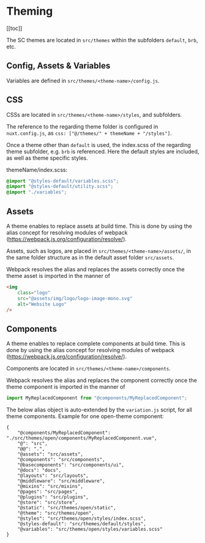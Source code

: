 # Theming

[[toc]]

The SC themes are located in `src/themes` within the subfolders `default`, `brb`, etc.

## Config, Assets & Variables

Variables are defined in `src/themes/<theme-name>/config.js`.

## CSS

CSSs are located in `src/themes/<theme-name>/styles`, and subfolders.

The reference to the regarding theme folder is configured in `nuxt.config.js`, as `css: ["@/themes/" + themeName + "/styles"]`.

Once a theme other than `default` is used, the index.scss of the regarding theme subfolder, e.g. `brb` is referenced. Here the default styles are included, as well as theme specific styles.

themeName/index.scss:

```css
@import "@styles-default/variables.scss";
@import "@styles-default/utility.scss";
@import "./variables";
```

## Assets

A theme enables to replace assets at build time. This is done by using the alias concept for resolving modules of webpack (<https://webpack.js.org/configuration/resolve/>).

Assets, such as logos, are placed in `src/themes/<theme-name>/assets/`, in the same folder structure as in the default asset folder `src/assets`.

Webpack resolves the alias and replaces the assets correctly once the theme asset is imported in the manner of

```html
<img
	class="logo"
	src="@assets/img/logo/logo-image-mono.svg"
	alt="Website Logo"
/>
```

## Components

A theme enables to replace complete components at build time. This is done by using the alias concept for resolving modules of webpack (<https://webpack.js.org/configuration/resolve/>).

Components are located in `src/themes/<theme-name>/components`.

Webpack resolves the alias and replaces the component correctly once the theme component is imported in the manner of

```javascript
import MyReplacedComponent from "@components/MyReplacedComponent";
```

The below alias object is auto-extended by the `variation.js` script, for all theme components. Example for one open-theme component:

```json{2}
{
	"@components/MyReplacedComponent": "./src/themes/open/components/MyReplacedComponent.vue",
	"@": "src",
	"@@": ".",
	"@assets": "src/assets",
	"@components": "src/components",
	"@basecomponents": "src/components/ui",
	"@docs": "docs",
	"@layouts": "src/layouts",
	"@middleware": "src/middleware",
	"@mixins": "src/mixins",
	"@pages": "src/pages",
	"@plugins": "src/plugins",
	"@store": "src/store",
	"@static": "src/themes/open/static",
	"@theme": "src/themes/open",
	"@styles": "src/themes/open/styles/index.scss",
	"@styles-default": "src/themes/default/styles",
	"@variables": "src/themes/open/styles/variables.scss"
}
```
